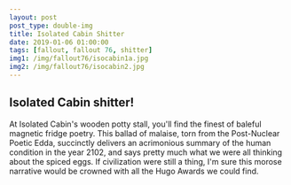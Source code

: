 ```yaml
---
layout: post
post_type: double-img
title: Isolated Cabin Shitter
date: 2019-01-06 01:00:00
tags: [fallout, fallout 76, shitter]
img1: /img/fallout76/isocabin1a.jpg
img2: /img/fallout76/isocabin2.jpg
---
```

## Isolated Cabin shitter!

At Isolated Cabin's wooden potty stall, you'll find the finest of baleful magnetic fridge poetry. This ballad of malaise, torn from the Post-Nuclear Poetic Edda, succinctly delivers an acrimonious summary of the human condition in the year 2102, and says pretty much what we were all thinking about the spiced eggs. If civilization were still a thing, I'm sure this morose narrative would be crowned with all the Hugo Awards we could find.
